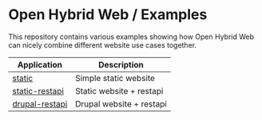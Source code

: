 # Open Hybrid Web / Examples

This repository contains various examples showing how Open Hybrid Web can nicely
combine different website use cases together.

| Application | Description |
|-------------|-------------|
| [static](static) | Simple static website |
| [static-restapi](static-restapi) | Static website + restapi |
| [drupal-restapi](drupal-restapi) | Drupal website + restapi |

